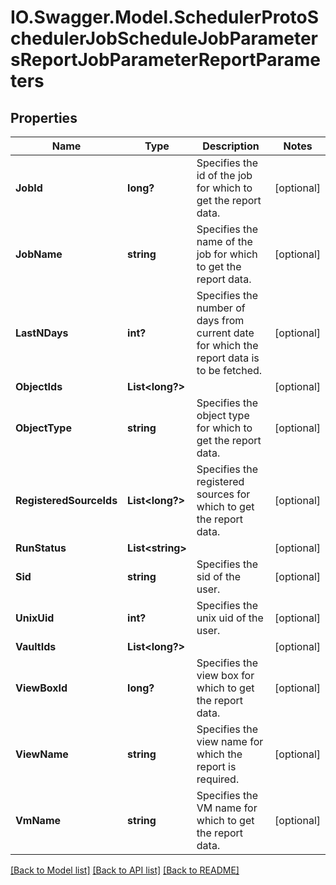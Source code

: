 # IO.Swagger.Model.SchedulerProtoSchedulerJobScheduleJobParametersReportJobParameterReportParameters
## Properties

Name | Type | Description | Notes
------------ | ------------- | ------------- | -------------
**JobId** | **long?** | Specifies the id of the job for which to get the report data. | [optional] 
**JobName** | **string** | Specifies the name of the job for which to get the report data. | [optional] 
**LastNDays** | **int?** | Specifies the number of days from current date for which the report data is to be fetched. | [optional] 
**ObjectIds** | **List&lt;long?&gt;** |  | [optional] 
**ObjectType** | **string** | Specifies the object type for which to get the report data. | [optional] 
**RegisteredSourceIds** | **List&lt;long?&gt;** | Specifies the registered sources for which to get the report data. | [optional] 
**RunStatus** | **List&lt;string&gt;** |  | [optional] 
**Sid** | **string** | Specifies the sid of the user. | [optional] 
**UnixUid** | **int?** | Specifies the unix uid of the user. | [optional] 
**VaultIds** | **List&lt;long?&gt;** |  | [optional] 
**ViewBoxId** | **long?** | Specifies the view box for which to get the report data. | [optional] 
**ViewName** | **string** | Specifies the view name for which the report is required. | [optional] 
**VmName** | **string** | Specifies the VM name for which to get the report data. | [optional] 

[[Back to Model list]](../README.md#documentation-for-models) [[Back to API list]](../README.md#documentation-for-api-endpoints) [[Back to README]](../README.md)

